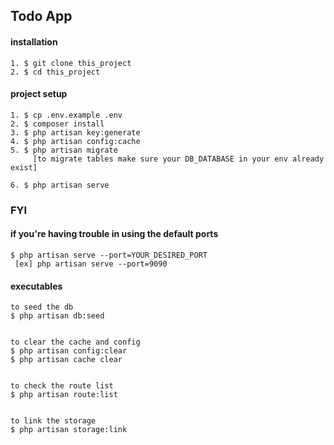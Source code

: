 ## Todo App

#### installation
```
1. $ git clone this_project
2. $ cd this_project
```

#### project setup
```
1. $ cp .env.example .env
2. $ composer install
3. $ php artisan key:generate
4. $ php artisan config:cache
5. $ php artisan migrate
     [to migrate tables make sure your DB_DATABASE in your env already exist]

6. $ php artisan serve
```

### FYI
#### if you're having trouble in using the default ports
```
$ php artisan serve --port=YOUR_DESIRED_PORT
 [ex] php artisan serve --port=9090
```

#### executables
```
to seed the db
$ php artisan db:seed 


to clear the cache and config
$ php artisan config:clear
$ php artisan cache clear


to check the route list
$ php artisan route:list


to link the storage
$ php artisan storage:link
```
